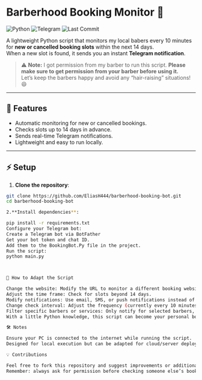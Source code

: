 # Barberhood Booking Monitor 💈

![Python](https://img.shields.io/badge/Python-3.11-blue?logo=python&logoColor=white)
![Telegram](https://img.shields.io/badge/Telegram-Notifications-blue?logo=telegram&logoColor=white)
![Last Commit](https://img.shields.io/github/last-commit/EliasH444/barberhood-booking-bot)

A lightweight Python script that monitors my local babers every 10 minutes for **new or cancelled booking slots** within the next 14 days.  
When a new slot is found, it sends you an instant **Telegram notification**.

> ⚠️ **Note:** I got permission from my barber to run this script. **Please make sure to get permission from your barber before using it.**  
> Let’s keep the barbers happy and avoid any “hair-raising” situations! 😄

---

## 🚀 Features
- Automatic monitoring for new or cancelled bookings.
- Checks slots up to 14 days in advance.
- Sends real-time Telegram notifications.
- Lightweight and easy to run locally.

---

## ⚡ Setup

1. **Clone the repository**:  
```bash
git clone https://github.com/EliasH444/barberhood-booking-bot.git
cd barberhood-booking-bot

2.**Install dependencies**:

pip install -r requirements.txt
Configure your Telegram bot:
Create a Telegram bot via BotFather
Get your bot token and chat ID.
Add them to the BookingBot.Py file in the project.
Run the script:
python main.py



🔧 How to Adapt the Script

Change the website: Modify the URL to monitor a different booking website.
Adjust the time frame: Check for slots beyond 14 days.
Modify notifications: Use email, SMS, or push notifications instead of Telegram.
Change check interval: Adjust the frequency (currently every 10 minutes).
Filter specific barbers or services: Only notify for selected barbers, locations, or services.
With a little Python knowledge, this script can become your personal booking assistant for almost any appointment-based website.

🛠️ Notes

Ensure your PC is connected to the internet while running the script.
Designed for local execution but can be adapted for cloud/server deployment.

💡 Contributions

Feel free to fork this repository and suggest improvements or additional features!
Remember: always ask for permission before checking someone else’s bookings. We don’t want the barber giving you the “silent treatment” 😅